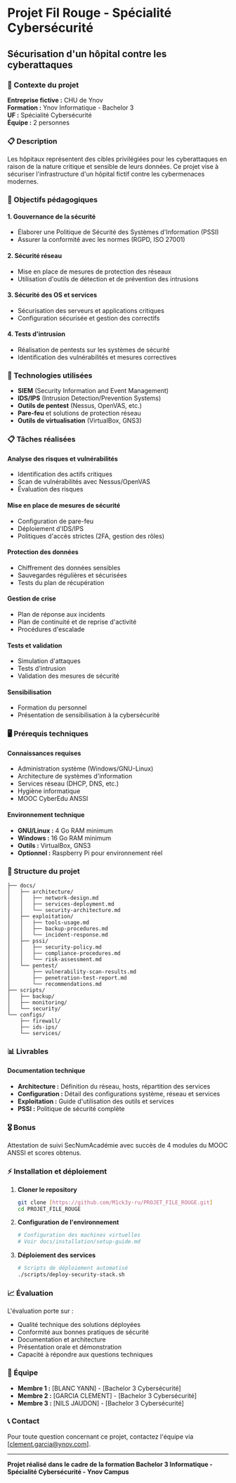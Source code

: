 # Projet Fil Rouge - Spécialité Cybersécurité
## Sécurisation d'un hôpital contre les cyberattaques

### 🏥 Contexte du projet
**Entreprise fictive :** CHU de Ynov  
**Formation :** Ynov Informatique - Bachelor 3  
**UF :** Spécialité Cybersécurité  
**Équipe :** 2 personnes

### 📋 Description
Les hôpitaux représentent des cibles privilégiées pour les cyberattaques en raison de la nature critique et sensible de leurs données. Ce projet vise à sécuriser l'infrastructure d'un hôpital fictif contre les cybermenaces modernes.

### 🎯 Objectifs pédagogiques

#### 1. Gouvernance de la sécurité
- Élaborer une Politique de Sécurité des Systèmes d'Information (PSSI)
- Assurer la conformité avec les normes (RGPD, ISO 27001)

#### 2. Sécurité réseau
- Mise en place de mesures de protection des réseaux
- Utilisation d'outils de détection et de prévention des intrusions

#### 3. Sécurité des OS et services
- Sécurisation des serveurs et applications critiques
- Configuration sécurisée et gestion des correctifs

#### 4. Tests d'intrusion
- Réalisation de pentests sur les systèmes de sécurité
- Identification des vulnérabilités et mesures correctives

### 🔧 Technologies utilisées
- **SIEM** (Security Information and Event Management)
- **IDS/IPS** (Intrusion Detection/Prevention Systems)
- **Outils de pentest** (Nessus, OpenVAS, etc.)
- **Pare-feu** et solutions de protection réseau
- **Outils de virtualisation** (VirtualBox, GNS3)

### 📋 Tâches réalisées

#### Analyse des risques et vulnérabilités
- Identification des actifs critiques
- Scan de vulnérabilités avec Nessus/OpenVAS
- Évaluation des risques

#### Mise en place de mesures de sécurité
- Configuration de pare-feu
- Déploiement d'IDS/IPS
- Politiques d'accès strictes (2FA, gestion des rôles)

#### Protection des données
- Chiffrement des données sensibles
- Sauvegardes régulières et sécurisées
- Tests du plan de récupération

#### Gestion de crise
- Plan de réponse aux incidents
- Plan de continuité et de reprise d'activité
- Procédures d'escalade

#### Tests et validation
- Simulation d'attaques
- Tests d'intrusion
- Validation des mesures de sécurité

#### Sensibilisation
- Formation du personnel
- Présentation de sensibilisation à la cybersécurité

### 🖥️ Prérequis techniques

#### Connaissances requises
- Administration système (Windows/GNU-Linux)
- Architecture de systèmes d'information
- Services réseau (DHCP, DNS, etc.)
- Hygiène informatique
- MOOC CyberEdu ANSSI

#### Environnement technique
- **GNU/Linux :** 4 Go RAM minimum
- **Windows :** 16 Go RAM minimum
- **Outils :** VirtualBox, GNS3
- **Optionnel :** Raspberry Pi pour environnement réel

### 📁 Structure du projet

```
├── docs/
│   ├── architecture/
│   │   ├── network-design.md
│   │   ├── services-deployment.md
│   │   └── security-architecture.md
│   ├── exploitation/
│   │   ├── tools-usage.md
│   │   ├── backup-procedures.md
│   │   └── incident-response.md
│   ├── pssi/
│   │   ├── security-policy.md
│   │   ├── compliance-procedures.md
│   │   └── risk-assessment.md
│   └── pentest/
│       ├── vulnerability-scan-results.md
│       ├── penetration-test-report.md
│       └── recommendations.md
├── scripts/
│   ├── backup/
│   ├── monitoring/
│   └── security/
└── configs/
    ├── firewall/
    ├── ids-ips/
    └── services/
```

### 📊 Livrables

#### Documentation technique
- **Architecture :** Définition du réseau, hosts, répartition des services
- **Configuration :** Détail des configurations système, réseau et services
- **Exploitation :** Guide d'utilisation des outils et services
- **PSSI :** Politique de sécurité complète

### 🎖️ Bonus
Attestation de suivi SecNumAcadémie avec succès de 4 modules du MOOC ANSSI et scores obtenus.

### ⚡ Installation et déploiement

1. **Cloner le repository**
   ```bash
   git clone [https://github.com/M1ck3y-ru/PROJET_FILE_ROUGE.git]
   cd PROJET_FILE_ROUGE
   ```

2. **Configuration de l'environnement**
   ```bash
   # Configuration des machines virtuelles
   # Voir docs/installation/setup-guide.md
   ```

3. **Déploiement des services**
   ```bash
   # Scripts de déploiement automatisé
   ./scripts/deploy-security-stack.sh
   ```

### 📈 Évaluation
L'évaluation porte sur :
- Qualité technique des solutions déployées
- Conformité aux bonnes pratiques de sécurité
- Documentation et architecture
- Présentation orale et démonstration
- Capacité à répondre aux questions techniques

### 👥 Équipe
- **Membre 1 :** [BLANC YANN] - [Bachelor 3 Cybersécurité]
- **Membre 2 :** [GARCIA CLEMENT] - [Bachelor 3 Cybersécurité]
- **Membre 3 :** [NILS JAUDON] - [Bachelor 3 Cybersécurité]

### 📞 Contact
Pour toute question concernant ce projet, contactez l'équipe via [clement.garcia@ynov.com].

---
**Projet réalisé dans le cadre de la formation Bachelor 3 Informatique - Spécialité Cybersécurité - Ynov Campus**
